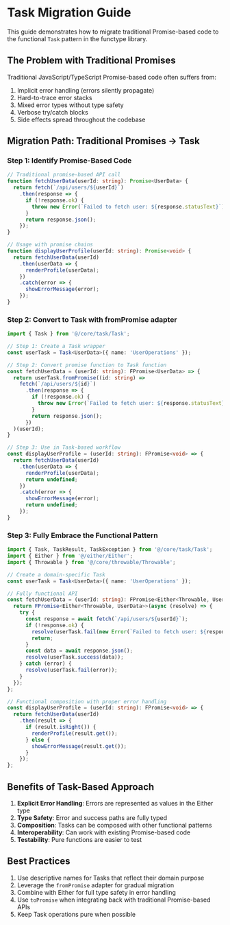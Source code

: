 # Task Migration Guide

This guide demonstrates how to migrate traditional Promise-based code to the functional `Task` pattern in the functype library.

## The Problem with Traditional Promises

Traditional JavaScript/TypeScript Promise-based code often suffers from:

1. Implicit error handling (errors silently propagate)
2. Hard-to-trace error stacks
3. Mixed error types without type safety
4. Verbose try/catch blocks
5. Side effects spread throughout the codebase

## Migration Path: Traditional Promises → Task

### Step 1: Identify Promise-Based Code

```typescript
// Traditional promise-based API call
function fetchUserData(userId: string): Promise<UserData> {
  return fetch(`/api/users/${userId}`)
    .then(response => {
      if (!response.ok) {
        throw new Error(`Failed to fetch user: ${response.statusText}`);
      }
      return response.json();
    });
}

// Usage with promise chains
function displayUserProfile(userId: string): Promise<void> {
  return fetchUserData(userId)
    .then(userData => {
      renderProfile(userData);
    })
    .catch(error => {
      showErrorMessage(error);
    });
}
```

### Step 2: Convert to Task with fromPromise adapter

```typescript
import { Task } from '@/core/task/Task';

// Step 1: Create a Task wrapper
const userTask = Task<UserData>({ name: 'UserOperations' });

// Step 2: Convert promise function to Task function
const fetchUserData = (userId: string): FPromise<UserData> => {
  return userTask.fromPromise((id: string) => 
    fetch(`/api/users/${id}`)
      .then(response => {
        if (!response.ok) {
          throw new Error(`Failed to fetch user: ${response.statusText}`);
        }
        return response.json();
      })
  )(userId);
}

// Step 3: Use in Task-based workflow
const displayUserProfile = (userId: string): FPromise<void> => {
  return fetchUserData(userId)
    .then(userData => {
      renderProfile(userData);
      return undefined;
    })
    .catch(error => {
      showErrorMessage(error);
      return undefined;
    });
}
```

### Step 3: Fully Embrace the Functional Pattern

```typescript
import { Task, TaskResult, TaskException } from '@/core/task/Task';
import { Either } from '@/either/Either';
import { Throwable } from '@/core/throwable/Throwable';

// Create a domain-specific Task
const userTask = Task<UserData>({ name: 'UserOperations' });

// Fully functional API
const fetchUserData = (userId: string): FPromise<Either<Throwable, UserData>> => {
  return FPromise<Either<Throwable, UserData>>(async (resolve) => {
    try {
      const response = await fetch(`/api/users/${userId}`);
      if (!response.ok) {
        resolve(userTask.fail(new Error(`Failed to fetch user: ${response.statusText}`)));
        return;
      }
      const data = await response.json();
      resolve(userTask.success(data));
    } catch (error) {
      resolve(userTask.fail(error));
    }
  });
};

// Functional composition with proper error handling
const displayUserProfile = (userId: string): FPromise<void> => {
  return fetchUserData(userId)
    .then(result => {
      if (result.isRight()) {
        renderProfile(result.get());
      } else {
        showErrorMessage(result.get());
      }
    });
};
```

## Benefits of Task-Based Approach

1. **Explicit Error Handling**: Errors are represented as values in the Either type
2. **Type Safety**: Error and success paths are fully typed
3. **Composition**: Tasks can be composed with other functional patterns
4. **Interoperability**: Can work with existing Promise-based code
5. **Testability**: Pure functions are easier to test

## Best Practices

1. Use descriptive names for Tasks that reflect their domain purpose
2. Leverage the `fromPromise` adapter for gradual migration
3. Combine with Either for full type safety in error handling
4. Use `toPromise` when integrating back with traditional Promise-based APIs
5. Keep Task operations pure when possible